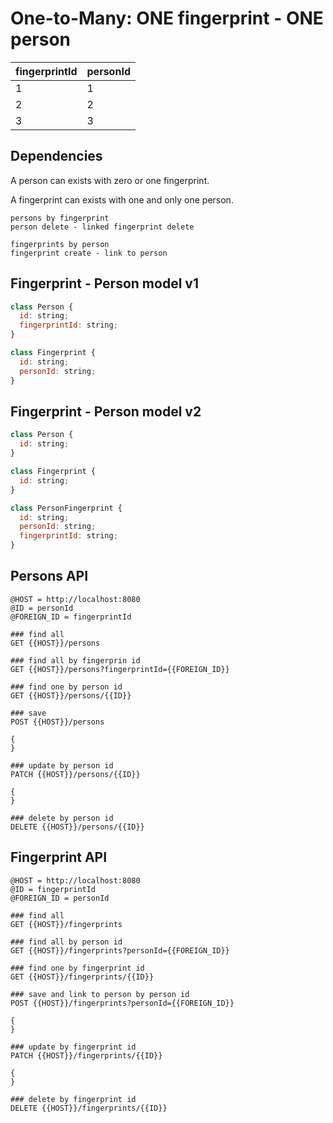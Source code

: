 # One-to-Many: ONE fingerprint - ONE person

| fingerprintId | personId |
|---------------|----------|
|       1       |     1    |
|       2       |     2    |
|       3       |     3    |

## Dependencies

A person can exists with zero or one fingerprint.

A fingerprint can exists with one and only one person.

```text
persons by fingerprint
person delete - linked fingerprint delete

fingerprints by person
fingerprint create - link to person
```

## Fingerprint - Person model v1

```javascript
class Person {
  id: string;
  fingerprintId: string;
}

class Fingerprint {
  id: string;
  personId: string;
}
```

## Fingerprint - Person model v2

```javascript
class Person {
  id: string;
}

class Fingerprint {
  id: string;
}

class PersonFingerprint {
  id: string;
  personId: string;
  fingerprintId: string;
}
```

## Persons API

```http
@HOST = http://localhost:8080
@ID = personId
@FOREIGN_ID = fingerprintId

### find all
GET {{HOST}}/persons

### find all by fingerprin id
GET {{HOST}}/persons?fingerprintId={{FOREIGN_ID}}

### find one by person id
GET {{HOST}}/persons/{{ID}}

### save
POST {{HOST}}/persons

{
}

### update by person id
PATCH {{HOST}}/persons/{{ID}}

{
}

### delete by person id
DELETE {{HOST}}/persons/{{ID}}
```

## Fingerprint API

```http
@HOST = http://localhost:8080
@ID = fingerprintId
@FOREIGN_ID = personId

### find all
GET {{HOST}}/fingerprints

### find all by person id
GET {{HOST}}/fingerprints?personId={{FOREIGN_ID}}

### find one by fingerprint id
GET {{HOST}}/fingerprints/{{ID}}

### save and link to person by person id
POST {{HOST}}/fingerprints?personId={{FOREIGN_ID}}

{
}

### update by fingerprint id
PATCH {{HOST}}/fingerprints/{{ID}}

{
}

### delete by fingerprint id
DELETE {{HOST}}/fingerprints/{{ID}}
```
